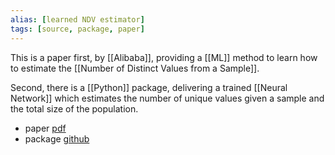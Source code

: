 ```yaml
---
alias: [learned NDV estimator]
tags: [source, package, paper]
---
```


This is a paper first, by [[Alibaba]], providing a [[ML]] method to learn how to estimate the [[Number of Distinct Values from a Sample]].

Second, there is a [[Python]] package, delivering a trained [[Neural Network]] which estimates the number of unique values given a sample and the total size of the population.

- paper [pdf](https://vldb.org/pvldb/vol15/p272-wu.pdf)
- package [github](https://github.com/wurenzhi/learned_ndv_estimator)